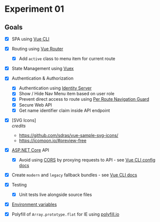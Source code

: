 # Experiment 01

## Goals

- [x] SPA using [Vue CLI](https://cli.vuejs.org/)
- [x] Routing using [Vue Router](https://router.vuejs.org/)
    - [X] Add `active` class to menu item for current route
- [x] State Management using [Vuex](https://vuex.vuejs.org/)
- [x] Authentication & Authorization
  - [x] Authentication using [Identity Server](https://identityserver4.readthedocs.io/en/latest/)
  - [x] Show / Hide Nav Menu item based on user role
  - [x] Prevent direct access to route using [Per Route Navigation Guard](https://router.vuejs.org/guide/advanced/navigation-guards.html#per-route-guard)
  - [x] Secure Web API
  - [x] Get name identifier claim inside API endpoint 
- [x] [SVG Icons]  
*credits*
    - https://github.com/sdras/vue-sample-svg-icons/
    - https://icomoon.io/#preview-free
- [x] [ASP.NET Core](https://docs.microsoft.com/en-us/aspnet/core/web-api/?view=aspnetcore-2.2) API
    - [x] Avoid using [CORS](https://developer.mozilla.org/en-US/docs/Web/HTTP/CORS) by proxying requests to API - see [Vue CLI config docs](https://cli.vuejs.org/config/#devserver-proxy)
- [x] Create `modern` and `legacy` fallback bundles - see [Vue CLI docs](https://cli.vuejs.org/guide/browser-compatibility.html#modern-mode)
- [x] Testing
    - [x] Unit tests live alongside source files
- [x] [Environment variables](https://cli.vuejs.org/guide/mode-and-env.html#environment-variables)   
- [x] Polyfill of `Array.prototype.flat` for IE using [polyfill.io](https://polyfill.io)  



